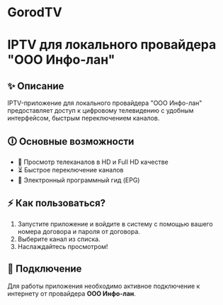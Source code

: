 # GorodTV

# IPTV для локального провайдера "ООО Инфо-лан"

## ✨ Описание
IPTV-приложение для локального провайдера "ООО Инфо-лан" предоставляет доступ к цифровому телевидению с удобным интерфейсом, быстрым переключением каналов.

## 🛈 Основные возможности
- 🎥 Просмотр телеканалов в HD и Full HD качестве
- ⏳ Быстрое переключение каналов
- 🎤 Электронный программный гид (EPG)

## ⚡ Как пользоваться?
1. Запустите приложение и войдите в систему с помощью вашего номера договора и пароля от договора.
2. Выберите канал из списка.
3. Наслаждайтесь просмотром!

## 🔗 Подключение
Для работы приложения необходимо активное подключение к интернету от провайдера **ООО Инфо-лан**.
